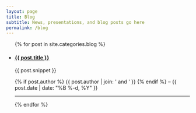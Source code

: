 ```yaml
---
layout: page
title: Blog
subtitle: News, presentations, and blog posts go here
permalink: /blog
---
```


<ul class='unstyled'>
  {% for post in site.categories.blog %}
    <li>
      <h4>
        <a class="" href="{{ post.url | prepend: site.baseurl }}">{{ post.title }}</a>
      </h4>
      <p class='post-snippet'>{{ post.snippet }}</p>
      <p class='post-metadata'>
        {% if post.author %}
            {{ post.author | join: ' and ' }}
        {% endif %} – <span class='post-date'>{{ post.date | date: "%B %-d, %Y" }}</span>
      </p>
    </li>
    <hr>
  {% endfor %}
</ul>